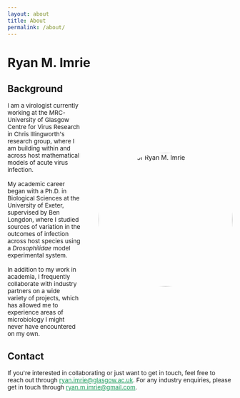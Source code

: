 ```yaml
---
layout: about
title: About
permalink: /about/
---
```

# Ryan M. Imrie
## Background

<div style="display: flex; align-items: center;">
  <div style="font-size: 0.95em; flex: 1;">
    I am a virologist currently working at the MRC-University of Glasgow Centre for Virus Research in Chris Illingworth's research group, where I am building within and across host mathematical models of acute virus infection.
    <br><br>
    My academic career began with a Ph.D. in Biological Sciences at the University of Exeter, supervised by Ben Longdon, where I studied sources of variation in the outcomes of infection across host species using a <em>Drosophilidae</em> model experimental system.
    <br><br>
    In addition to my work in academia, I frequently collaborate with industry partners on a wide variety of projects, which has allowed me to experience areas of microbiology I might never have encountered on my own.
  </div>
  <div style="flex-shrink: 0; margin-left: 20px;">
    <div style="flex-shrink: 0; margin-left: 20px;">
    <img src="https://ryanmimrie.github.io/assets/images/Headshot.jpg" alt="Headshot of Ryan M. Imrie" style="width: 300px; height: 300px; border-radius: 50%;">
  </div>
  </div>
</div>

## Contact

<div style="font-size: 0.95em;">If you're interested in collaborating or just want to get in touch, feel free to reach out through <a href="mailto:ryan.imrie@glasgow.ac.uk" style="color: #159957;">ryan.imrie@glasgow.ac.uk</a>. For any industry enquiries, please get in touch through <a href="mailto:ryan.m.imrie@gmail.com" style="color: #159957;">ryan.m.imrie@gmail.com</a>.</div>
